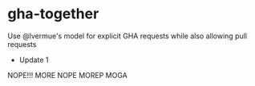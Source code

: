 # gha-together

Use @lvermue's model for explicit GHA requests while also allowing pull requests

- Update 1


NOPE!!!
MORE NOPE
MOREP
MOGA
